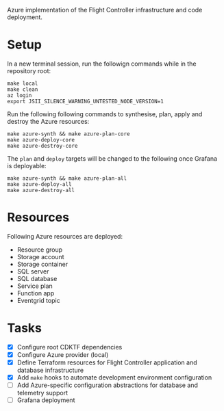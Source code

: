 Azure implementation of the Flight Controller infrastructure and code deployment.

# Setup
In a new terminal session, run the followign commands while in the repository root:
```
make local
make clean
az login
export JSII_SILENCE_WARNING_UNTESTED_NODE_VERSION=1
```

Run the following following commands to synthesise, plan, apply and destroy the Azure resources:
```
make azure-synth && make azure-plan-core
make azure-deploy-core
make azure-destroy-core
```

The `plan` and `deploy` targets will be changed to the following once Grafana is deployable:
```
make azure-synth && make azure-plan-all
make azure-deploy-all
make azure-destroy-all
```

# Resources
Following Azure resources are deployed:
- Resource group
- Storage account
- Storage container
- SQL server
- SQL database
- Service plan
- Function app
- Eventgrid topic

# Tasks
- [x]  Configure root CDKTF dependencies
- [x] Configure Azure provider (local)
- [x] Define Terraform resources for Flight Controller application and database infrastructure
- [x] Add `make` hooks to automate development environment configuration
- [ ] Add Azure-specific configuration abstractions for database and telemetry support 
- [ ] Grafana deployment
